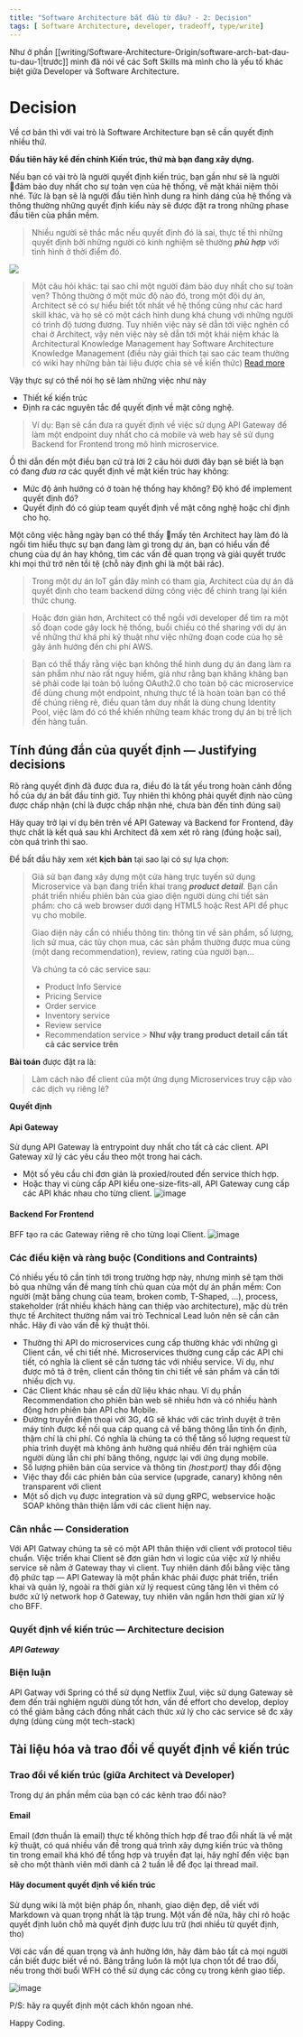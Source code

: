 ```yaml
---
title: "Software Architecture bắt đầu từ đâu? - 2: Decision"
tags: [ Software Architecture, developer, tradeoff, type/write]
---
```


Như ở phần [[writing/Software-Architecture-Origin/software-arch-bat-dau-tu-dau-1|trước]] mình đã nói về các Soft Skills mà mình cho là yếu tố khác biệt giữa
Developer và Software Architecture.

Decision
=====

Về cơ bản thì với vai trò là Software Architecture bạn sẽ cần quyết định nhiều thứ.

**Đầu tiên hãy kể đến chính Kiến trúc, thứ mà bạn đang xây dựng.**

Nếu bạn có vài trò là người quyết định kiến trúc, bạn gần như sẽ là người đảm bảo duy nhất cho sự toàn vẹn của hệ
thống, về mặt khái niệm thôi nhé. Tức là bạn sẽ là người đầu tiên hình dung ra hình dáng của hệ thống và thông thường
những quyết định kiểu này sẽ được đặt ra trong những phase đầu tiên của phần mềm.

> Nhiều người sẽ thắc mắc nếu quyết định đó là sai, thực tế thì những quyết định bởi những người có kinh nghiệm sẽ
> thường ***phù hợp*** với tình hình ở thời điểm đó.

![](../../assets/img/sa-level-of-difficult.png)

> Một câu hỏi khác: tại sao chỉ một người đảm bảo duy nhất cho sự toàn vẹn? Thông thường ở một mức độ nào đó, trong một
> đội dự án, Architect sẽ có sự hiểu biết tốt nhất về hệ thống cũng như các hard skill khác, và họ sẽ có một cách hình
> dung khá chung với những người có trình độ tương đương. Tuy nhiên việc này sẽ dẫn tới việc nghẽn cổ chai ở Architect,
> vậy nên việc này sẽ dẫn tới một khái niệm khác là Architectural Knowledge Management hay Software Architecture Knowledge
> Management (điều này giải thích tại sao các team thường có wiki hay những bản tài liệu được chia sẻ về kiến
> thức) [Read more](https://archixl.nl/files/2009-Springer-AKStateOfTheArt.pdf)

Vậy thực sự có thể nói họ sẽ làm những việc như này

* Thiết kế kiến trúc
* Định ra các nguyên tắc để quyết định về mặt công nghệ.

> Ví dụ:
> Bạn sẽ cần đưa ra quyết định về việc sử dụng API Gateway để làm một endpoint duy nhất cho cả mobile và web hay sẽ sử
> dụng Backend for Frontend trong mô hình microservice.

Ồ thì dẫn đến một điều bạn cứ trả lời 2 câu hỏi dưới đây bạn sẽ biết là bạn có đang *đưa ra* các quyết định về mặt kiến
trúc hay không:

* Mức độ ảnh hưởng có ở toàn hệ thống hay không? Độ khó để implement quyết định đó?
* Quyết định đó có giúp team quyết định về mặt công nghệ hoặc chỉ định cho họ.

Một công việc hằng ngày bạn có thể thấy mấy tên Architect hay làm đó là ngồi tìm hiểu thực sự bạn đang làm gì trong dự
án, bạn có hiểu vấn đề chung của dự án hay không, tìm các vấn đề quan trọng và giải quyết trước khi mọi thứ trở nên tồi
tệ (chỗ này định ghi là một bãi rác).

> Trong một dự án IoT gần đây mình có tham gia, Architect của dự án đã quyết định cho team backend dừng công việc để
> chỉnh trang lại kiến thức chung.

> Hoặc đơn giản hơn, Architect có thể ngồi với developer để tìm ra một số đoạn code gây lock hệ thống, buổi chiều có thể
> sharing với dự án về những thứ khá phi kỹ thuật như việc những đoạn code của họ sẽ gây ảnh hưởng đến chi phí AWS.

> Bạn có thể thấy rằng việc bạn không thể hình dung dự án đang làm ra sản phẩm như nào rất nguy hiểm, giả như rằng bạn
> khăng khăng bạn sẽ phải code lại toàn bộ luồng OAuth2.0 cho toàn bộ các microservice để dùng chung một endpoint, nhưng
> thực tế là hoàn toàn bạn có thể để chúng riêng rẽ, điều quan tâm duy nhất là dùng chung Identity Pool, việc làm đó có
> thể khiến những team khác trong dự án bị trễ lịch đến hàng tuần.

Tính đúng đắn của quyết định — Justifying decisions
-----

Rõ ràng quyết định đã được đưa ra, điều đó là tất yếu trong hoàn cảnh đồng hồ của dự án bắt đầu tính giờ.
Tuy nhiên thì không phải quyết định nào cũng được chấp nhận (chỉ là được chấp nhận nhé, chưa bàn đến tính đúng sai)

Hãy quay trở lại ví dụ bên trên về API Gateway và Backend for Frontend, đây thực chất là kết quả sau khi Architect đã
xem xét rõ ràng (đúng hoặc sai), còn quá trình thì sao.

Để bất đầu hãy xem xét **kịch bản** tại sao lại có sự lựa chọn:
> Giả sử bạn đang xây dựng một cửa hàng trực tuyến sử dụng Microservice và bạn đang triển khai trang
***product detail***. Bạn cần phát triển nhiều phiên bản của giao diện người dùng chi tiết sản phẩm: cho cả web browser
> dưới dạng HTML5 hoặc Rest API để phục vụ cho mobile.
>
>  Giao diện này cần có nhiều thông tin: thông tin về sản phẩm, số lượng, lịch sử mua, các tùy chọn mua, các sản phẩm
> thường được mua cùng (một dang recommendation), review, rating của người bạn...
>
>  Và chúng ta có các service sau:
>  * Product Info Service
>  * Pricing Service
>  * Order service
>  * Inventory service
>  * Review service
>  * Recommendation service
     > **Như vậy trang product detail cần tất cả các service trên**

**Bài toán** được đặt ra là:
> Làm cách nào để client của một ứng dụng Microservices truy cập vào các dịch vụ riêng lẻ?

**Quyết định**

#### Api Gateway

Sử dụng API Gateway là entrypoint duy nhất cho tất cả các client. API Gateway xử lý các yêu cầu theo một trong hai cách.

* Một số yêu cầu chỉ đơn giản là proxied/routed đến service thích hợp.
* Hoặc thay vì cùng cấp API kiểu one-size-fits-all, API Gateway cung cấp các API khác nhau cho từng client.
  ![image](https://microservices.io/i/apigateway.jpg)

#### Backend For Frontend

BFF tạo ra các Gateway riêng rẽ cho từng loại Client.
![image](https://microservices.io/i/bffe.png)

### Các điều kiện và ràng buộc (Conditions and Contraints)

Có nhiều yếu tô cần tính tới trong trường hợp này, nhưng mình sẽ tạm thời bỏ qua những vấn đề mang tính chủ quan của một
dự án phần mềm: Con người (mặt bằng chung của team, broken comb, T-Shaped, ...), process, stakeholder (rất nhiều khách
hàng can thiệp vào architecture), mặc dù trên thực tế Architect thường nắm vai trò Technical Lead luôn nên sẽ cần cân
nhắc. Hãy đi vào vấn đề kỹ thuật thôi.

* Thường thì API do microservices cung cấp thường khác với những gì Client cần, về chi tiết nhé. Microservices thường
  cung cấp các API chi tiết, có nghĩa là client sẽ cần tương tác với nhiều service. Ví dụ, như được mô tả ở trên, client
  cần thông tin chi tiết về sản phẩm và cần tới nhiều dịch vụ.
* Các Client khác nhau sẽ cần dữ liệu khác nhau. Ví dụ phần Recommendation cho phiên bản web sẽ nhiều hơn và có nhiều
  hành động hơn phiên bản API cho Mobile.
* Đường truyền điện thoại với 3G, 4G sẽ khác với các trình duyệt ở trên máy tính được kế nối qua cáp quang cả về băng
  thông lẫn tính ổn định, thậm chí là chi phí. Có nghĩa là chúng ta có thể tăng số lượng request từ phía trình duyệt mà
  không ảnh hưởng quá nhiều đến trải nghiệm của người dùng lẫn chi phí băng thông, ngược lại với ứng dụng mobile.
* Số lượng phiên bản của service và thông tin *(host:port)* thay đổi động
* Việc thay đổi các phiên bản của service (upgrade, canary) không nên transparent với client
* Một số dịch vụ được integration và sử dụng gRPC, webservice hoặc SOAP không thân thiện lắm với các client hiện nay.

### Cân nhắc — Consideration

Với API Gatway chúng ta sẽ có một API thân thiện với client với protocol tiêu chuẩn. Việc triển khai Client sẽ đơn giản
hơn vì logic của việc xử lý nhiều service sẽ nằm ở Gateway thay vì client.
Tuy nhiên dánh đổi bằng việc tăng độ phức tạp — API Gateway là một phần khác phải được phát triển, triển khai và quản
lý, ngoài ra thời giản xử lý request cũng tăng lên vì thêm có bước xử lý network hop ở Gateway, tuy nhiên vân ngắn hơn
thời gian xử lý cho BFF.

### Quyết định về kiến trúc — Architecture decision

***API Gateway***

### Biện luận

API Gatway với Spring có thể sử dụng Netflix Zuul, việc sử dụng Gateway sẽ đem đến trải nghiệm người dùng tốt hơn, vấn
đề effort cho develop, deploy có thể giảm bằng cách đồng nhất cách thức xử lý cho các service sẽ đc xây dựng (dùng cùng
một tech-stack)

## Tài liệu hóa và trao đổi về quyết định về kiến trúc

### Trao đổi về kiến trúc (giữa Architect và Developer)

Trong dự án phần mềm của bạn có các kênh trao đổi nào?

#### Email

Email (đơn thuần là email) thực tế không thích hợp để trao đổi nhất là về mặt kỹ thuật, có quá nhiều vấn đề trong quá
trình xây dựng kiến trúc và thông tin trong email khá khó để tổng hợp và truyền đạt lại, hãy nghĩ đến việc bạn sẽ cho
một thành viên mới dành cả 2 tuần lễ để đọc lại thread mail.

#### Hãy document quyết định về kiến trúc

Sử dụng wiki là một biện pháp ổn, nhanh, giao diện đẹp, dễ viết với Markdown và quan trọng nhất là tập trung. Một vấn đề
nữa, hãy chỉ rõ hoặc quyết định luôn chỗ mà quyết định được lưu trữ (hơi nhiều từ quyết định, tho)

Với các vấn đề quan trọng và ảnh hưởng lớn, hãy đảm bảo tất cả mọi người cần biết được biết về nó. Bảng trắng luôn là
một lựa chọn tốt để trao đổi, nếu trong thời buổi WFH có thể sử dụng các công cụ trong kênh giao tiếp.

![image](https://img-prod-cms-rt-microsoft-com.akamaized.net/cms/api/am/imageFileData/RE4FJDI?ver=4051&q=90&h=675&w=830&b=%23FFFFFFFF&aim=true)

P/S: hãy ra quyết định một cách khôn ngoan nhé.

Happy Coding.